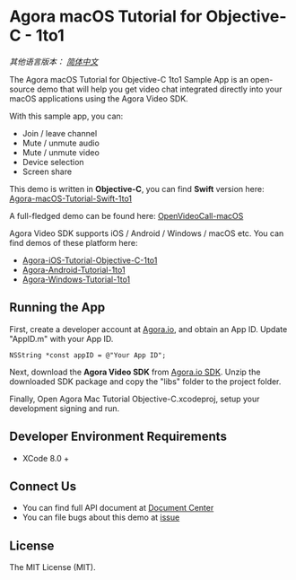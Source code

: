 # Agora macOS Tutorial for Objective-C - 1to1

*其他语言版本： [简体中文](README.zh.md)*

The Agora macOS Tutorial for Objective-C 1to1 Sample App is an open-source demo that will help you get video chat integrated directly into your macOS applications using the Agora Video SDK.

With this sample app, you can:

- Join / leave channel
- Mute / unmute audio
- Mute / unmute video
- Device selection
- Screen share

This demo is written in **Objective-C**, you can find **Swift** version here: [Agora-macOS-Tutorial-Swift-1to1](https://github.com/AgoraIO/Agora-macOS-Tutorial-Swift-1to1)

A full-fledged demo can be found here: [OpenVideoCall-macOS](https://github.com/AgoraIO/OpenVideoCall-macOS)

Agora Video SDK supports iOS / Android / Windows / macOS etc. You can find demos of these platform here:

- [Agora-iOS-Tutorial-Objective-C-1to1](https://github.com/AgoraIO/Agora-iOS-Tutorial-Objective-C-1to1)
- [Agora-Android-Tutorial-1to1](https://github.com/AgoraIO/Agora-Android-Tutorial-1to1)
- [Agora-Windows-Tutorial-1to1](https://github.com/AgoraIO/Agora-Windows-Tutorial-1to1)

## Running the App
First, create a developer account at [Agora.io](https://dashboard.agora.io/signin/), and obtain an App ID. Update "AppID.m" with your App ID.

```
NSString *const appID = @"Your App ID"; 
```

Next, download the **Agora Video SDK** from [Agora.io SDK](https://www.agora.io/en/download/). Unzip the downloaded SDK package and copy the "libs" folder to the project folder.

Finally, Open Agora Mac Tutorial Objective-C.xcodeproj, setup your development signing and run.

## Developer Environment Requirements
* XCode 8.0 +

## Connect Us

- You can find full API document at [Document Center](https://docs.agora.io/en/)
- You can file bugs about this demo at [issue](https://github.com/AgoraIO/Agora-macOS-Tutorial-Objective-C-1to1/issues)

## License

The MIT License (MIT).
